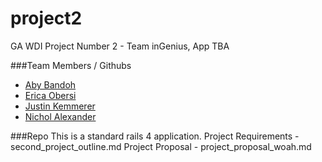 project2
========

GA WDI Project Number 2 - Team inGenius, App TBA


###Team Members / Githubs
* [Aby Bandoh](http://github.com/abzilla)
* [Erica Obersi](http://github.com/evobersi)
* [Justin Kemmerer](https://github.com/JustinGA)
* [Nichol Alexander](http://github.com/nicholalexander)


###Repo
This is a standard rails 4 application.
Project Requirements - second_project_outline.md
Project Proposal - project_proposal_woah.md
